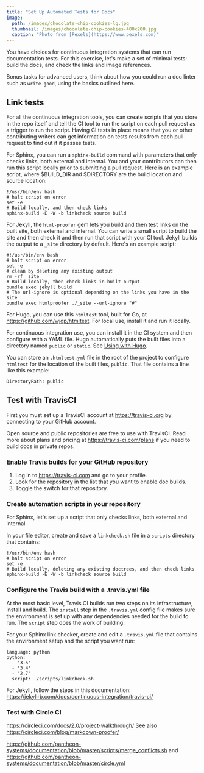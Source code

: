 ```yaml
---
title: "Set Up Automated Tests for Docs"
image:
  path: /images/chocolate-chip-cookies-lg.jpg
  thumbnail: /images/chocolate-chip-cookies-400x200.jpg
  caption: "Photo from [Pexels](https://www.pexels.com)"
---
```


You have choices for continuous integration systems that can run documentation tests. For this exercise, let's make a set of minimal tests: build the docs, and check the links and image references.

Bonus tasks for advanced users, think about how you could run a doc linter such as `write-good`, using the basics outlined here.

## Link tests

For all the continuous integration tools, you can create scripts that you store in the repo itself and tell the CI tool to run the script on each pull request as a trigger to run the script. Having CI tests in place means that you or other contributing writers can get information on tests results from each pull request to find out if it passes tests.

For Sphinx, you can run a `sphinx-build` command with parameters that only checks links, both external and internal. You and your contributors can then run this script locally prior to submitting a pull request. Here is an example script, where $BUILD_DIR and $DIRECTORY are the build location and source location:

```
!/usr/bin/env bash
# halt script on error
set -e
# Build locally, and then check links
sphinx-build -E -W -b linkcheck source build
```

For Jekyll, the `html-proofer` gem lets you build and then test links on the built site, both external and internal. You can write a small script to build the site and then check it and then run that script with your CI tool. Jekyll builds the output to a `_site` directory by default. Here's an example script:

```
#!/usr/bin/env bash
# halt script on error
set -e
# clean by deleting any existing output
rm -rf _site
# Build locally, then check links in built output
bundle exec jekyll build
# The url-ignore is optional depending on the links you have in the site
bundle exec htmlproofer ./_site --url-ignore "#"
```

For Hugo, you can use this `htmltest` tool, built for Go, at https://github.com/wjdp/htmltest. For local use, install it and run it locally.

For continuous integration use, you can install it in the CI system and then configure with a YAML file. Hugo automatically puts the built files into a directory named `public` or `static`. See [Using with Hugo](https://github.com/wjdp/htmltest/wiki/Using-With-Hugo).

You can store an `.htmltest.yml` file in the root of the project to configure `htmltest` for the location of the built files, `public`. That file contains a line like this example:

```
DirectoryPath: public
```

## Test with TravisCI

 First you must set up a TravisCI account at https://travis-ci.org by connecting to your GitHub account.

 Open source and public repositories are free to use with TravisCI. Read more about plans and pricing at https://travis-ci.com/plans if you need to build docs in private repos.

### Enable Travis builds for your GitHub repository

 1. Log in to https://travis-ci.com and go to your profile.
 1. Look for the repository in the list that you want to enable doc builds.
 1. Toggle the switch for that repository.

### Create automation scripts in your repository

For Sphinx, let's set up a script that only checks links, both external and internal.

In your file editor, create and save a `linkcheck.sh` file in a `scripts` directory that contains:

```
!/usr/bin/env bash
# halt script on error
set -e
# Build locally, deleting any existing doctrees, and then check links
sphinx-build -E -W -b linkcheck source build
```

### Configure the Travis build with a .travis.yml file

At the most basic level, Travis CI builds run two steps on its infrastructure, install and build. The `install` step in the `.travis.yml` config file makes sure the environment is set up with any dependencies needed for the build to run. The `script` step does the work of building.

For your Sphinx link checker, create and edit a `.travis.yml` file that contains the environment setup and the script you want run:

```
language: python
python:
  - '3.5'
  - '3.4'
  - '2.7'
  script: ./scripts/linkcheck.sh
```

For Jekyll, follow the steps in this documentation:
 https://jekyllrb.com/docs/continuous-integration/travis-ci/



### Test with Circle CI

https://circleci.com/docs/2.0/project-walkthrough/ See also https://circleci.com/blog/markdown-proofer/


https://github.com/pantheon-systems/documentation/blob/master/scripts/merge_conflicts.sh
and
https://github.com/pantheon-systems/documentation/blob/master/circle.yml
